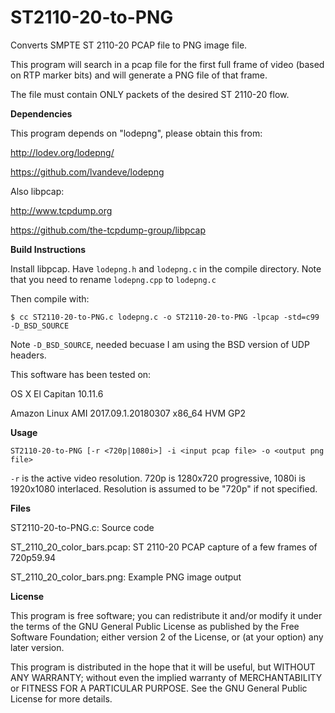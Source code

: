 # ST2110-20-to-PNG
Converts SMPTE ST 2110-20 PCAP file to PNG image file.

This program will search in a pcap file for the first
full frame of video (based on RTP marker bits) and
will generate a PNG file of that frame.

The file must contain ONLY packets of the desired
ST 2110-20 flow.

**Dependencies**

This program depends on "lodepng", please obtain this from:

http://lodev.org/lodepng/

https://github.com/lvandeve/lodepng


Also libpcap:

http://www.tcpdump.org

https://github.com/the-tcpdump-group/libpcap

**Build Instructions**

Install libpcap.  Have `lodepng.h` and `lodepng.c` in the compile directory.  Note that you need to rename
`lodepng.cpp` to `lodepng.c`

Then compile with:

`$ cc ST2110-20-to-PNG.c lodepng.c -o ST2110-20-to-PNG -lpcap -std=c99 -D_BSD_SOURCE`

Note `-D_BSD_SOURCE`, needed becuase I am using the BSD version of UDP headers. 

This software has been tested on:

  OS X El Capitan 10.11.6
  
  Amazon Linux AMI 2017.09.1.20180307 x86_64 HVM GP2

 **Usage**
 
 `ST2110-20-to-PNG [-r <720p|1080i>] -i <input pcap file> -o <output png file>`
 
 `-r` is the active video resolution.  720p is 1280x720 progressive, 1080i is 1920x1080 interlaced.  Resolution is assumed to be "720p" if not specified.
 
 **Files**
 
 ST2110-20-to-PNG.c: Source code
 
 ST_2110_20_color_bars.pcap: ST 2110-20 PCAP capture of a few frames of 720p59.94
 
 ST_2110_20_color_bars.png: Example PNG image output

**License**

This program is free software; you can redistribute it and/or modify it under the terms of the GNU General Public License as published by the Free Software Foundation; either version 2 of the License, or (at your option) any later version.

This program is distributed in the hope that it will be useful, but WITHOUT ANY WARRANTY; without even the implied warranty of MERCHANTABILITY or FITNESS FOR A PARTICULAR PURPOSE. See the GNU General Public License for more details.
